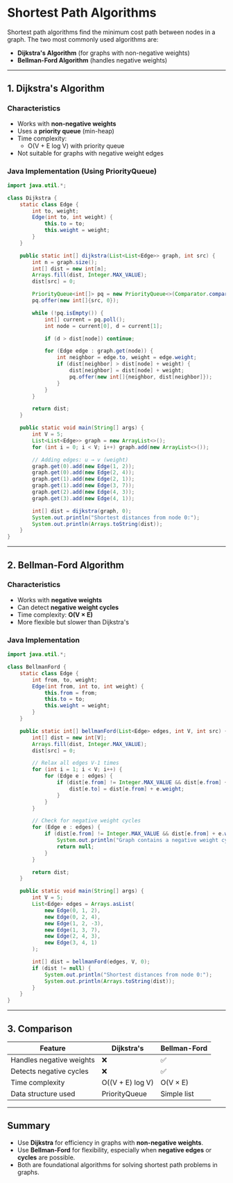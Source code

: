 # Shortest Path Algorithms

Shortest path algorithms find the minimum cost path between nodes in a graph. The two most commonly used algorithms are:

- **Dijkstra's Algorithm** (for graphs with non-negative weights)
- **Bellman-Ford Algorithm** (handles negative weights)

---

## 1. Dijkstra's Algorithm

### Characteristics

- Works with **non-negative weights**
- Uses a **priority queue** (min-heap)
- Time complexity:
  - O(V + E log V) with priority queue
- Not suitable for graphs with negative weight edges

### Java Implementation (Using PriorityQueue)

```java
import java.util.*;

class Dijkstra {
    static class Edge {
        int to, weight;
        Edge(int to, int weight) {
            this.to = to;
            this.weight = weight;
        }
    }

    public static int[] dijkstra(List<List<Edge>> graph, int src) {
        int n = graph.size();
        int[] dist = new int[n];
        Arrays.fill(dist, Integer.MAX_VALUE);
        dist[src] = 0;

        PriorityQueue<int[]> pq = new PriorityQueue<>(Comparator.comparingInt(a -> a[1]));
        pq.offer(new int[]{src, 0});

        while (!pq.isEmpty()) {
            int[] current = pq.poll();
            int node = current[0], d = current[1];

            if (d > dist[node]) continue;

            for (Edge edge : graph.get(node)) {
                int neighbor = edge.to, weight = edge.weight;
                if (dist[neighbor] > dist[node] + weight) {
                    dist[neighbor] = dist[node] + weight;
                    pq.offer(new int[]{neighbor, dist[neighbor]});
                }
            }
        }

        return dist;
    }

    public static void main(String[] args) {
        int V = 5;
        List<List<Edge>> graph = new ArrayList<>();
        for (int i = 0; i < V; i++) graph.add(new ArrayList<>());

        // Adding edges: u → v (weight)
        graph.get(0).add(new Edge(1, 2));
        graph.get(0).add(new Edge(2, 4));
        graph.get(1).add(new Edge(2, 1));
        graph.get(1).add(new Edge(3, 7));
        graph.get(2).add(new Edge(4, 3));
        graph.get(3).add(new Edge(4, 1));

        int[] dist = dijkstra(graph, 0);
        System.out.println("Shortest distances from node 0:");
        System.out.println(Arrays.toString(dist));
    }
}
```

---

## 2. Bellman-Ford Algorithm

### Characteristics

- Works with **negative weights**
- Can detect **negative weight cycles**
- Time complexity: **O(V × E)**
- More flexible but slower than Dijkstra's

### Java Implementation

```java
import java.util.*;

class BellmanFord {
    static class Edge {
        int from, to, weight;
        Edge(int from, int to, int weight) {
            this.from = from;
            this.to = to;
            this.weight = weight;
        }
    }

    public static int[] bellmanFord(List<Edge> edges, int V, int src) {
        int[] dist = new int[V];
        Arrays.fill(dist, Integer.MAX_VALUE);
        dist[src] = 0;

        // Relax all edges V-1 times
        for (int i = 1; i < V; i++) {
            for (Edge e : edges) {
                if (dist[e.from] != Integer.MAX_VALUE && dist[e.from] + e.weight < dist[e.to]) {
                    dist[e.to] = dist[e.from] + e.weight;
                }
            }
        }

        // Check for negative weight cycles
        for (Edge e : edges) {
            if (dist[e.from] != Integer.MAX_VALUE && dist[e.from] + e.weight < dist[e.to]) {
                System.out.println("Graph contains a negative weight cycle");
                return null;
            }
        }

        return dist;
    }

    public static void main(String[] args) {
        int V = 5;
        List<Edge> edges = Arrays.asList(
            new Edge(0, 1, 2),
            new Edge(0, 2, 4),
            new Edge(1, 2, -3),
            new Edge(1, 3, 7),
            new Edge(2, 4, 3),
            new Edge(3, 4, 1)
        );

        int[] dist = bellmanFord(edges, V, 0);
        if (dist != null) {
            System.out.println("Shortest distances from node 0:");
            System.out.println(Arrays.toString(dist));
        }
    }
}
```

---

## 3. Comparison

| Feature                | Dijkstra's       | Bellman-Ford        |
|------------------------|------------------|----------------------|
| Handles negative weights | ❌               | ✅                   |
| Detects negative cycles | ❌               | ✅                   |
| Time complexity         | O((V + E) log V) | O(V × E)            |
| Data structure used     | PriorityQueue    | Simple list         |

---

## Summary

- Use **Dijkstra** for efficiency in graphs with **non-negative weights**.
- Use **Bellman-Ford** for flexibility, especially when **negative edges** or **cycles** are possible.
- Both are foundational algorithms for solving shortest path problems in graphs.
